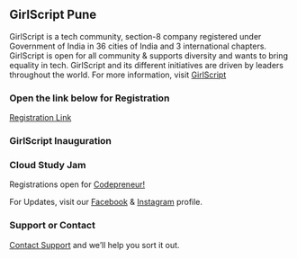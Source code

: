 ## GirlScript Pune

GirlScript is a tech community,  section-8 company registered under Government of India in 36 cities of India and 3 international chapters. GirlScript is open for all community & supports diversity and wants to bring equality in tech. GirlScript and its different initiatives are driven by leaders throughout the world.
For more information, visit [GirlScript]( http://www.girlscript.tech/)


### Open the link below for Registration
[Registration Link](bit.ly/gspc-register)

### GirlScript Inauguration
### Cloud Study Jam

Registrations open for [Codepreneur!](http://codepreneur.in/)




For Updates, visit our [Facebook](https://www.facebook.com/girlscriptpunecommunity) & [Instagram](https://instagram.com/girlscriptpune?utm_source=ig_profile_share&igshid=cemnxa20h74o) profile.





### Support or Contact

[Contact Support](girkscript@mitaoe.ac.in) and we’ll help you sort it out.
